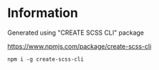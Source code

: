 # Information

Generated using "CREATE SCSS CLI" package

https://www.npmjs.com/package/create-scss-cli

`npm i -g create-scss-cli`